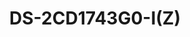 ---
id: 18
title: "DS-2CD1743G0-I(Z)"
slug: "network-18"
subTitle: "4 MP Varifocal Dome Camera"
category: "networkcamera"
imgCard: "/src/assets/images/networkcamera/DS-2CD1743G0-I(Z)/DS-2CD1743G0-I(Z)-1.webp"
imgAlt: "DS-2CD1743G0-I(Z)"
thumbnails: [
  "/src/assets/images/networkcamera/DS-2CD1743G0-I(Z)/DS-2CD1743G0-I(Z)-1.webp",
  "/src/assets/images/networkcamera/DS-2CD1743G0-I(Z)/DS-2CD1743G0-I(Z)-2.webp",
  "/src/assets/images/networkcamera/DS-2CD1743G0-I(Z)/DS-2CD1743G0-I(Z)-3.webp",
]
features: [
  "4 MP high-quality imaging for clear surveillance",
  "120 dB WDR for strong backlight performance",
  "2.8–12 mm motorized varifocal lens for flexible monitoring",
  "H.265+ compression for efficient storage and bandwidth",
  "EXIR 2.0: advanced infrared tech with long IR range",
  "IP67 water/dust resistance and IK10 vandal protection",
]
rating: 5
reviewCount: 100
specifications: {
  Camera: {
    Image_Sensor: "1/3\" Progressive Scan CMOS",
    Max_Resolution: "2560 × 1440",
    Min_Illumination: "Color: 0.005 Lux @(F1.6, AGC ON), B/W: 0 Lux with IR",
    Shutter_Speed: "1/3 s to 1/100,000 s",
    Wide_Dynamic_Range: "120 dB",
    Day_Night: "IR Cut Filter",
    Angle_Adjustment: "Pan: 0° to 355°, Tilt: 0° to 70°, Rotation: 0° to 355°"
  },
  Lens: {
    Lens_Type: "Varifocal Lens, motoried lens, 2.8 to 12 mm",
    Focal_Length_FOV: "2.8 to 12 mm: Horizontal FOV 102° to 31°, Vertical FOV 54° to 17°, Diagonal FOV 123° to 35°",
    Lens_Mount: "Ø14",
    Iris_Type: "Fixed",
    Aperture: "F1.6"
  },
  Video: {
    Main_Stream: {
      "50_Hz": "20 fps (2560 × 1440), 25 fps (1920 × 1080, 1280 × 720)",
      "60_Hz": "20 fps (2560 × 1440), 30 fps (1920 × 1080, 1280 × 720)"
    },
    Sub_Stream: {
      "50_Hz": "25 fps (1280 × 720, 640 × 480, 640 × 360)",
      "60_Hz": "30 fps (1280 × 720, 640 × 480, 640 × 360)"
    },
    Video_Compression: {
      Main_Stream: "H.265+/H.265/H.264+/H.264",
      Sub_Stream: "H.265/H.264/MJPEG"
    },
    Video_Bit_Rate: "32 Kbps to 8 Mbps",
    H264_Type: "Baseline Profile/Main Profile/High Profile",
    H265_Type: "Main Profile",
    Region_of_Interest: "1 fixed region for main stream"
  },
  Audio: {
    Audio_Compression: "-S: G.711ulaw/G.711alaw/G.722.1/G.726/MP2L2/PCM/AAC",
    Audio_Bit_Rate: "-S: 64 Kbps (G.711)/16 Kbps (G.722.1)/16 Kbps (G.726)/32 to 160 Kbps (MP2L2)/16 to 64 Kbps (AAC)",
    Audio_Sampling_Rate: "-S: 8 kHz/16 kHz",
    Environment_Noise_Filtering: "-S: Yes"
  },
  Network: {
    Protocols: "TCP/IP, ICMP, HTTP, HTTPS, FTP, DHCP, DNS, DDNS, RTP, RTSP, RTCP, NTP, UPnP™, SMTP, IGMP, 802.1X, QoS, IPv6, Bonjour, IPv4, UDP, SSL/TLS",
    Simultaneous_Live_View: "Up to 6 channels",
    API: "Open Network Video Interface, ISAPI",
    User_Host: "Up to 32 users. 3 levels: administrator, operator and user",
    Network_Storage: "MicroSD/SDHC/SDXC card (256 GB) local storage",
    Client: "iVMS-4200, Hik-Connect",
    Web_Browser: "Plug-in required live view: IE 10+; Plug-in free live view: Chrome 57.0+, Firefox 52.0+; Local service: Chrome 57.0+, Firefox 52.0+"
  },
  Image: {
    Image_Settings: "Saturation, brightness, contrast, sharpness, AGC, white balance adjustable by client software or web browser",
    Day_Night_Switch: "Auto, Schedule, Day, Night",
    Image_Enhancement: "BLC, 3D DNR"
  },
  General: {
    Power: "12 VDC ± 25%, 0.8 A, max. 10 W, Ø5.5 mm coaxial power plug; PoE: 802.3af, Class 3, 36 V to 57 V, 0.32 A to 0.2 A, max. 11.5 W",
    Camera_Material: "Metal",
    Camera_Dimension: "Ø141 mm × 99.9 mm (Ø5.6\" × 3.9\")",
    Package_Dimension: "140 mm × 140 mm × 154 mm (5.5\" × 5.5\" × 6.1\")",
    Camera_Weight: "Approx. 820 g (1.8 lb.)",
    With_Package_Weight: "Approx. 1200 g (2.6 lb.)",
    Storage_Conditions: "-30 °C to 60 °C (22 °F to +140 °F). Humidity 95% or less (non-condensing)",
    Startup_and_Operating_Conditions: "-30 °C to 60 °C (22 °F to +140 °F). Humidity 95% or less (non-condensing)",
    Language: "English, Ukrainian",
    General_Function: "Anti-flicker, heartbeat, mirror, password protection, privacy mask, watermark, IP address filter"
  }
}
---